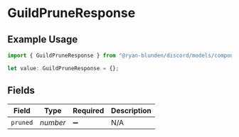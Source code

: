 # GuildPruneResponse

## Example Usage

```typescript
import { GuildPruneResponse } from "@ryan-blunden/discord/models/components";

let value: GuildPruneResponse = {};
```

## Fields

| Field              | Type               | Required           | Description        |
| ------------------ | ------------------ | ------------------ | ------------------ |
| `pruned`           | *number*           | :heavy_minus_sign: | N/A                |